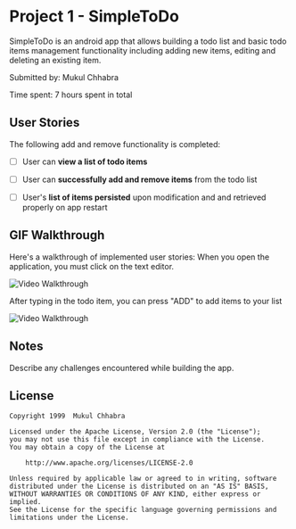 # Project 1 - SimpleToDo

SimpleToDo is an android app that allows building a todo list and basic todo items management functionality including adding new items, editing and deleting an existing item.

Submitted by: Mukul Chhabra

Time spent: 7 hours spent in total

## User Stories

The following add and remove functionality is completed:

* [ ] User can **view a list of todo items**
* [ ] User can **successfully add and remove items** from the todo list
* [ ] User's **list of items persisted** upon modification and and retrieved properly on app restart



## GIF Walkthrough

Here's a walkthrough of implemented user stories:
When you open the application, you must click on the text editor.

<img src='https://media.giphy.com/media/OsesH3kjucOATdFh0b/giphy.gif' width='' alt='Video Walkthrough' />

After typing in the todo item, you can press "ADD" to add items to your list

<img src='https://media.giphy.com/media/8HrwHVIKPfVQrjelqv/giphy.gif' width='' alt='Video Walkthrough' />




## Notes

Describe any challenges encountered while building the app.

## License

    Copyright 1999  Mukul Chhabra

    Licensed under the Apache License, Version 2.0 (the "License");
    you may not use this file except in compliance with the License.
    You may obtain a copy of the License at

        http://www.apache.org/licenses/LICENSE-2.0

    Unless required by applicable law or agreed to in writing, software
    distributed under the License is distributed on an "AS IS" BASIS,
    WITHOUT WARRANTIES OR CONDITIONS OF ANY KIND, either express or implied.
    See the License for the specific language governing permissions and
    limitations under the License.
